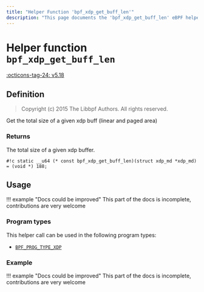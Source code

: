 ```yaml
---
title: "Helper Function 'bpf_xdp_get_buff_len'"
description: "This page documents the 'bpf_xdp_get_buff_len' eBPF helper function, including its definition, usage, program types that can use it, and examples."
---
```

# Helper function `bpf_xdp_get_buff_len`

<!-- [FEATURE_TAG](bpf_xdp_get_buff_len) -->
[:octicons-tag-24: v5.18](https://github.com/torvalds/linux/commit/0165cc817075cf701e4289838f1d925ff1911b3e)
<!-- [/FEATURE_TAG] -->

## Definition

> Copyright (c) 2015 The Libbpf Authors. All rights reserved.


<!-- [HELPER_FUNC_DEF] -->
Get the total size of a given xdp buff (linear and paged area)

### Returns

The total size of a given xdp buffer.

`#!c static __u64 (* const bpf_xdp_get_buff_len)(struct xdp_md *xdp_md) = (void *) 188;`
<!-- [/HELPER_FUNC_DEF] -->

## Usage

!!! example "Docs could be improved"
    This part of the docs is incomplete, contributions are very welcome

### Program types

This helper call can be used in the following program types:

<!-- DO NOT EDIT MANUALLY -->
<!-- [HELPER_FUNC_PROG_REF] -->
 * [`BPF_PROG_TYPE_XDP`](../program-type/BPF_PROG_TYPE_XDP.md)
<!-- [/HELPER_FUNC_PROG_REF] -->

### Example

!!! example "Docs could be improved"
    This part of the docs is incomplete, contributions are very welcome
